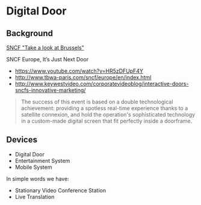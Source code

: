 # Digital Door

## Background

[SNCF "Take a look at Brussels"](https://www.youtube.com/watch?v=KDYsHAhPyuQ)

SNCF Europe, It’s Just Next Door

- https://www.youtube.com/watch?v=HR5zDFUpF4Y
- http://www.tbwa-paris.com/sncf/europe/en/index.html
- http://www.keywestvideo.com/corporatevideoblog/interactive-doors-sncfs-innovative-marketing/

> The success of this event is based on a double technological achievement: providing a spotless real-time experience thanks to a satellite connexion, and hold the operation's sophisticated technology in a custom-made digital screen that fit perfectly inside a doorframe.

## Devices

- Digital Door
- Entertainment System
- Mobile System

In simple words we have:

- Stationary Video Conference Station
- Live Translation


